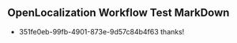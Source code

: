 ## OpenLocalization Workflow Test MarkDown
* 351fe0eb-99fb-4901-873e-9d57c84b4f63 thanks!

<!--HONumber=Oct16_HO4-->


